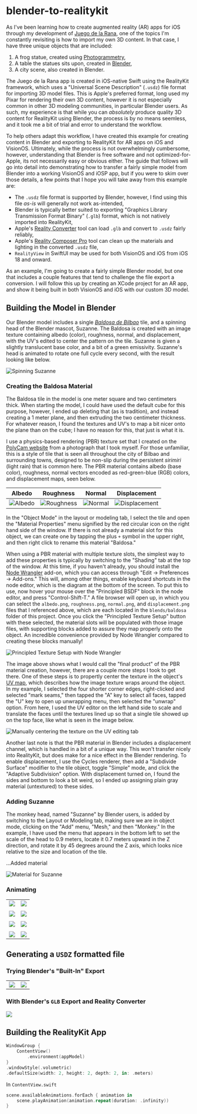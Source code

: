 # blender-to-realitykit

As I've been learning how to create augmented reality (AR) apps for iOS through my development of [Juego de la Rana](github.com/radcli14/larana), one of the topics I'm constantly revisiting is how to import my own 3D content.
In that case, I have three unique objects that are included:

1. A frog statue, created using [Photogrammetry](https://www.dc-engineer.com/my-first-ar-app-on-ios-juego-de-la-rana/),
2. A table the statues sits upon, created in [Blender](https://www.blender.org/),
3. A city scene, also created in Blender.

The Juego de la Rana app is created in iOS-native Swift using the RealityKit framework, which uses a "Universal Scene Description" (`.usdz`) file format for importing 3D model files.
This is Apple's preferred format, long used my Pixar for rendering their own 3D content, however it is not especially common in other 3D modeling communities, in particular Blender users.
As such, my experience is that while you can _absolutely_ produce quality 3D content for RealityKit using Blender, the process is by no means seemless, and it took me a bit of trial and error to understand the workflow.

To help others adapt this workflow, I have created this example for creating content in Blender and exporting to RealityKit for AR apps on iOS and VisionOS.
Ultimately, while the process is not overwhelmingly cumbersome, however, understanding that Blender is free software and not optimized-for-Apple, its not necessarily easy or obvious either.
The guide that follows will go into detail into demonstrating how to transfer a fairly simple model from Blender into a working VisionOS and iOSP app, but if you were to skim over those details, a few points that I hope you will take away from this example are:

- The `.usdz` file format is supported by Blender, however, I find using this file _as-is_ will generally not work as-intended,
- Blender is typically better suited to exporting "Graphics Library Transmission Format Binary" (`.glb`) format, which is not natively imported into RealityKit,
- Apple's [Reality Converter](https://developer.apple.com/augmented-reality/tools/) tool can load `.glb` and convert to `.usdz` fairly reliably,
- Apple's [Reality Composer Pro](https://developer.apple.com/augmented-reality/tools/) tool can clean up the materials and lighting in the converted `.usdz` file,
- `RealityView` in SwiftUI may be used for both VisionOS and iOS from iOS 18 and onward.

As an example, I'm going to create a fairly simple Blender model, but one that includes a couple features that tend to challenge the file export a conversion.
I will follow this up by creating an XCode project for an AR app, and show it being built in both VisionOS and iOS with our custom 3D model.

## Building the Model in Blender

Our Blender model includes a single [_Baldosa de Bilbao_](https://es.wikipedia.org/wiki/Baldosa_de_Bilbao) tile, and a spinning head of the Blender mascot, Suzanne.
The Baldosa is created with an image texture containing albedo (color), roughness, normal, and displacement, with the UV's edited to center the pattern on the tile.
Suzanne is given a slightly translucent base color, and a bit of a green emissivity.
Suzanne's head is animated to rotate one full cycle every second, with the result looking like below.

![Spinning Suzanne](videos/spinningSuzanne.gif)

<!--
| Default Cube                               | Resizing                               | Shifting Up                               |
|--------------------------------------------|----------------------------------------|-------------------------------------------|
| ![Default Cube](images/00_resizeCube0.png) | ![Resizing](images/00_resizeCube1.png) | ![Shifting Up](images/00_resizeCube2.png) |
-->

### Creating the Baldosa Material

The Baldosa tile in the model is one meter square and two centimeters thick.
When starting the model, I could have used the default cube for this purpose, however, I ended up deleting that (as is tradition), and instead creating a 1 meter plane, and then extruding the two centimeter thickness.
For whatever reason, I found the textures and UV's to map a bit nicer onto the plane than on the cube; I have no reason for this, that just is what it is.

I use a physics-based rendering (PBR) texture set that I created on the [PolyCam website](https://poly.cam/) from a photograph that I took myself.
For those unfamiliar, this is a style of tile that is seen all throughout the city of Bilbao and surrounding towns, designed to be non-slip during the persistent _sirimiri_ (light rain) that is common here.
The PBR material contains albedo (base color), roughness, normal vectors encoded as red-green-blue (RGB) colors, and displacement maps, seen below.

| Albedo                               | Roughness                                  | Normal                               | Displacement                                    |
|--------------------------------------|--------------------------------------------|--------------------------------------|------------------------------------------------------|
| ![Albedo](blends/baldosa/albedo.png) | ![Roughness](blends/baldosa/roughness.png) | ![Normal](blends/baldosa/normal.png) | ![Displacement](blends/baldosa/displacement.png) |

In the "Object Mode" in the layout or modeling tab, I select the tile and open the "Material Properties" menu signified by the red circular icon on the right hand side of the window.
If there is not already a material slot for this object, we can create one by tapping the plus `+` symbol in the upper right, and then right click to rename this material "Baldosa."

When using a PBR material with multiple texture slots, the simplest way to add these properties is typically by switching to the "Shading" tab at the top of the window.
At this time, if you haven't already, you should install the [Node Wrangler](https://docs.blender.org/manual/en/latest/addons/node/node_wrangler.html) add-on, which you can access through "Edit -> Preferences -> Add-ons."
This will, among other things, enable keyboard shortcuts in the node editor, which is the diagram at the bottom of the screen.
To put this to use, now hover your mouse over the "Principled BSDF" block in the node editor, and press "Control-Shift-T."
A file browser will open up, in which you can select the `albedo.png`, `roughness.png`, `normal.png`, and `displacement.png` files that I referenced above, which are each located in the `blends/baldosa` folder of this project.
Once you click the "Principled Texture Setup" button with these selected, the material slots will be populated with those image files, with supporting blocks added to assure they map properly onto the object.
An incredible convenience provided by Node Wrangler compared to creating these blocks manually!

![Principled Texture Setup with Node Wrangler](images/01_CubeMaterial_Principled_Texture_Setup.png)

The image above shows what I would call the "final product" of the PBR material creation, however, there are a couple more steps I took to get there.
One of these steps is to propertly center the texture in the object's [UV map](https://docs.blender.org/manual/en/latest/modeling/meshes/uv/applying_image.html), which describes how the image texture wraps around the object.
In my example, I selected the four shorter corner edges, right-clicked and selected "mark seams," then  tapped the "A" key to select all faces, tapped the "U" key to open up unwrapping menu, then selected the "unwrap" option.
From here, I used the UV editor on the left hand side to scale and translate the faces until the textures lined up so that a single tile showed up on the top face, like what is seen in the image below.

![Manually centering the texture on the UV editing tab](images/01_CubeMaterial_UV_Setup.png)

Another last note is that the PBR material in Blender includes a displacement channel, which is handled in a bit of a unique way. This won't transfer nicely into RealityKit, but does make for a nice effect in the Blender rendering.
To enable displacement, I use the Cycles renderer, then add a "Subdivide Surface" modifier to the tile object, toggle "Simple" mode, and click the "Adaptive Subdivision" option.
With displacement turned on, I found the sides and bottom to look a bit weird, so I ended up assigning plain gray material (untextured) to these sides.

<!--
| Renaming material                                    | Base color texture                                       | Added albedo                                              |
|------------------------------------------------------|----------------------------------------------------------|-----------------------------------------------------------|
| ![Renaming material](images/01_CubeMaterial0.png)    | ![Base color texture](images/01_CubeMaterial1.png)       | ![Base color texture](images/01_CubeMaterial2.png)        |
| Incorrect UV scaling                                 | Cube projection                                          | Better UV scaling                                         |
| ![Incorrect UV scaling](images/01_CubeMaterial3.png) | ![Cube projection](images/01_CubeMaterial4.png)          | ![Better UV scaling ](images/01_CubeMaterial5.png)        |
| UV repositioning                                     | Duplicating texture node                                 | Final material appearance                                 |
| ![UV repositioning](images/01_CubeMaterial6.png)     | ![Duplicating texture node](images/01_CubeMaterial7.png) | ![Final material appearance](images/01_CubeMaterial8.png) |
-->

### Adding Suzanne

The monkey head, named "Suzanne" by Blender users, is added by switching to the Layout or Modeling tab, making sure we are in object mode, clicking on the "Add" menu, "Mesh," and then "Monkey."
In the example, I have used the menu that appears in the bottom left to set the scale of the head to 0.9 meters, locate it 0.7 meters upward in the Z direction, and rotate it by 45 degrees around the Z axis, which looks nice relative to the size and location of the tile.

...Added material

![Material for Suzanne](images/03_SuzanneMaterial_Translucent.png)
<!--
| Select the Monkey mesh                            | Scale and rotate                            |
|---------------------------------------------------|---------------------------------------------|
| ![Select the Monkey mesh](images/02_Suzanne0.png) | ![Scale and rotate](images/02_Suzanne1.png) |

| Add material slot                                    | Reduce alpha                                      |
|------------------------------------------------------|---------------------------------------------------|
| ![Add material slot](images/03_SuzanneMaterial0.png) | ![Add alpha](images/03_SuzanneMaterial1.png)      |
| Add emission                                         | Zero roughness                                    |
| ![Add emission](images/03_SuzanneMaterial2.png)      | ![Zero roughness](images/03_SuzanneMaterial3.png) |
-->

### Animating

| | |
|---|---|
| ![](images/04_Animation0.png) | ![](images/04_Animation1.png) |
| | |
| ![](images/04_Animation2.png) | ![](images/04_Animation3.png) |
| | |
| ![](images/04_Animation4.png) | ![](images/04_Animation5.png) |
| | |
| ![](images/04_Animation6.png) | ![](images/04_Animation7.png) |


## Generating a `USDZ` formatted file

### Trying Blender's "Built-In" Export

| | |
|---|---|
| ![](images/05_exportUSDZ0.png) | ![](images/05_exportUSDZ1.png) |


### With Blender's `GLB` Export and Reality Converter

![](images/06_fullKeying.png)

## Building the RealityKit App

```swift
WindowGroup {
    ContentView()
        .environment(appModel)
}
.windowStyle(.volumetric)
.defaultSize(width: 2, height: 2, depth: 2, in: .meters)
```

In `ContentView.swift`
```swift
scene.availableAnimations.forEach { animation in
    scene.playAnimation(animation.repeat(duration: .infinity))
}
```
